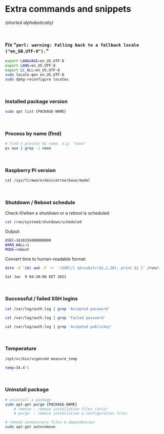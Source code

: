 # Extra commands and snippets
*(shorted alphabetically)*

<br>

### Fix "`perl: warning: Falling back to a fallback locale ("en_GB.UTF-8").`"
``` bash
export LANGUAGE=en_US.UTF-8
export LANG=en_US.UTF-8
export LC_ALL=en_US.UTF-8
sudo locale-gen en_US.UTF-8
sudo dpkg-reconfigure locales
```

<br>

### Installed package version
``` bash
sudo apt list {PACKAGE-NAME}
```

<br>

### Process by name (find)
``` bash
# find a process by name, e.g: "nano"
ps aux | grep -i nano
```

<br>

### Raspberry Pi version
``` bash
cat /sys/firmware/devicetree/base/model
```

<br>

### Shutdown / Reboot schedule
Check if/when a *shutdown* or a *reboot* is scheduled:
``` bash
cat /run/systemd/shutdown/scheduled
```
Output:
``` bash
USEC=1610159400000000
WARN_WALL=1
MODE=reboot
```
Convert time to human-readable format:
``` bash
date -d "@$( awk -F '=' '/USEC/{ $2=substr($2,1,10); print $2 }' /run/systemd/shutdown/scheduled )"

Sat Jan  9 04:30:00 EET 2021
```

<br>

### Successful / failed SSH logins
``` bash
cat /var/log/auth.log | grep 'Accepted password'

cat /var/log/auth.log | grep 'Failed password'

cat /var/log/auth.log | grep 'Accepted publickey'
```

<br>

### Temperature
``` bash
/opt/vc/bin/vcgencmd measure_temp

temp=34.4'C
```

<br>

### Uninstall package
``` bash
# uninstall a package
sudo apt-get purge {PACKAGE-NAME}
    # remove : remove installation files (only)
    # purge  : remove installation & configuration files

# remove unnecessary files & dependencies
sudo apt-get autoremove
```

<br>

<!--
#### Automatic SD card backup
[https://www.raspberrypi.org/forums/viewtopic.php?p=136912#p173999](https://www.raspberrypi.org/forums/viewtopic.php?p=136912#p173999)

<br>

#### Automatic reboot with *watchdog timmer*
[https://pi.gadgetoid.com/article/who-watches-the-watcher](https://pi.gadgetoid.com/article/who-watches-the-watcher)

<br>
-->
